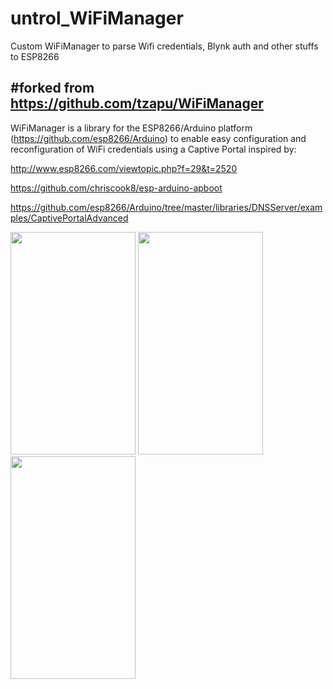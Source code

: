 # untrol_WiFiManager
Custom WiFiManager to parse Wifi credentials, Blynk auth and other stuffs to ESP8266

<h2>#forked from <a href="https://github.com/tzapu/WiFiManager" target="_blank" rel="noopener">https://github.com/tzapu/WiFiManager</a></h2>
<p>WiFiManager is a library for the ESP8266/Arduino platform (<a href="https://github.com/esp8266/Arduino" target="_blank" rel="noopener">https://github.com/esp8266/Arduino</a>) to enable easy configuration and reconfiguration of WiFi credentials using a Captive Portal inspired by:</p>
<p><a href="http://www.esp8266.com/viewtopic.php?f=29&amp;t=2520" target="_blank" rel="noopener">http://www.esp8266.com/viewtopic.php?f=29&amp;t=2520</a></p>
<p><a href="https://github.com/chriscook8/esp-arduino-apboot" target="_blank" rel="noopener">https://github.com/chriscook8/esp-arduino-apboot</a></p>
<p><a href="https://github.com/esp8266/Arduino/tree/master/libraries/DNSServer/examples/CaptivePortalAdvanced" target="_blank" rel="noopener">https://github.com/esp8266/Arduino/tree/master/libraries/DNSServer/examples/CaptivePortalAdvanced</a></p>
   
<p><img src="https://image.ibb.co/hUwCAp/untrol_yabc_wifimanager_2.jpg" alt="" width="200" height="356" />&nbsp;<img src="https://image.ibb.co/ebviGU/untrol_yabc_wifimanager_3.jpg" alt="" width="200" height="356" />&nbsp;<img src="https://image.ibb.co/cgwZO9/untrol_yabc_wifimanager_1.jpg" alt="" width="200" height="356" /></p>
